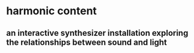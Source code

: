 # harmonic content

## an interactive synthesizer installation exploring the relationships between sound and light 


